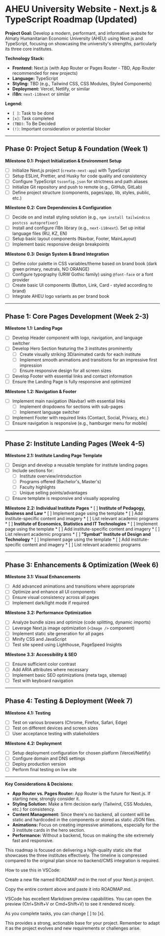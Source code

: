 # AHEU University Website - Next.js & TypeScript Roadmap (Updated)

**Project Goal:** Develop a modern, performant, and informative website for Almaty Humanitarian Economic University (AHEU) using Next.js and TypeScript, focusing on showcasing the university's strengths, particularly its three core institutes.

**Technology Stack:**
*   **Frontend:** Next.js (with App Router or Pages Router - TBD, App Router recommended for new projects)
*   **Language:** TypeScript
*   **Styling:** TBD (e.g., Tailwind CSS, CSS Modules, Styled Components)
*   **Deployment:** Vercel, Netlify, or similar
*   **i18n:** `next-i18next` or similar

**Legend:**
*   `[ ]`: Task to be done
*   `[x]`: Task completed
*   `(TBD)`: To Be Decided
*   `(!)`: Important consideration or potential blocker

---

## Phase 0: Project Setup & Foundation (Week 1)

**Milestone 0.1: Project Initialization & Environment Setup**
*   [ ] Initialize Next.js project (`create-next-app`) with TypeScript
*   [ ] Setup ESLint, Prettier, and Husky for code quality and consistency
*   [ ] Configure TypeScript `tsconfig.json` for strictness and path aliases
*   [ ] Initialize Git repository and push to remote (e.g., GitHub, GitLab)
*   [ ] Define project structure (components, pages/app, lib, styles, public, etc.)

**Milestone 0.2: Core Dependencies & Configuration**
*   [ ] Decide on and install styling solution (e.g., `npm install tailwindcss postcss autoprefixer`)
*   [ ] Install and configure i18n library (e.g., `next-i18next`). Set up initial language files (RU, KZ, EN)
*   [ ] Setup basic layout components (Navbar, Footer, MainLayout)
*   [ ] Implement basic responsive design breakpoints

**Milestone 0.3: Design System & Brand Integration**
*   [ ] Define color palette in CSS variables/theme based on brand book (dark green primary, neutrals, NO ORANGE)
*   [ ] Configure typography (URW Gothic family) using `@font-face` or a font provider
*   [ ] Create basic UI components (Button, Link, Card - styled according to brand)
*   [ ] Integrate AHEU logo variants as per brand book

---

## Phase 1: Core Pages Development (Week 2-3)

**Milestone 1.1: Landing Page**
*   [ ] Develop Header component with logo, navigation, and language switcher
*   [ ] Develop Hero Section featuring the 3 institutes prominently
    *   [ ] Create visually striking 3D/animated cards for each institute
    *   [ ] Implement smooth animations and transitions for an impressive first impression
    *   [ ] Ensure responsive design for all screen sizes
*   [ ] Develop Footer with essential links and contact information
*   [ ] Ensure the Landing Page is fully responsive and optimized

**Milestone 1.2: Navigation & Footer**
*   [ ] Implement main navigation (Navbar) with essential links
    *   [ ] Implement dropdowns for sections with sub-pages
    *   [ ] Implement language switcher
*   [ ] Implement Footer with required links (Contact, Social, Privacy, etc.)
*   [ ] Ensure navigation is responsive (e.g., hamburger menu for mobile)

---

## Phase 2: Institute Landing Pages (Week 4-5)

**Milestone 2.1: Institute Landing Page Template**
*   [ ] Design and develop a reusable template for institute landing pages
*   [ ] Include sections for:
    *   [ ] Institute overview/introduction
    *   [ ] Programs offered (Bachelor's, Master's)
    *   [ ] Faculty highlights
    *   [ ] Unique selling points/advantages
*   [ ] Ensure template is responsive and visually appealing

**Milestone 2.2: Individual Institute Pages**
    *   [ ] **Institute of Pedagogy, Business and Law**
    *   [ ] Implement page using the template
    *   [ ] Add institute-specific content and imagery
    *   [ ] List relevant academic programs
    *   [ ] **Institute of Economics, Statistics and IT Technologies**
    *   [ ] Implement page using the template
    *   [ ] Add institute-specific content and imagery
    *   [ ] List relevant academic programs
    *   [ ] **"Symbat" Institute of Design and Technology**
    *   [ ] Implement page using the template
    *   [ ] Add institute-specific content and imagery
    *   [ ] List relevant academic programs

---

## Phase 3: Enhancements & Optimization (Week 6)

**Milestone 3.1: Visual Enhancements**
*   [ ] Add advanced animations and transitions where appropriate
*   [ ] Optimize and enhance all UI components
*   [ ] Ensure visual consistency across all pages
*   [ ] Implement dark/light mode if required

**Milestone 3.2: Performance Optimization**
*   [ ] Analyze bundle sizes and optimize (code splitting, dynamic imports)
*   [ ] Leverage Next.js image optimization (`<Image />` component)
*   [ ] Implement static site generation for all pages
*   [ ] Minify CSS and JavaScript
*   [ ] Test site speed using Lighthouse, PageSpeed Insights

**Milestone 3.3: Accessibility & SEO**
*   [ ] Ensure sufficient color contrast
*   [ ] Add ARIA attributes where necessary
*   [ ] Implement basic SEO optimizations (meta tags, sitemap)
*   [ ] Test with keyboard navigation

---

## Phase 4: Testing & Deployment (Week 7)

**Milestone 4.1: Testing**
*   [ ] Test on various browsers (Chrome, Firefox, Safari, Edge)
*   [ ] Test on different devices and screen sizes
*   [ ] User acceptance testing with stakeholders

**Milestone 4.2: Deployment**
*   [ ] Setup deployment configuration for chosen platform (Vercel/Netlify)
*   [ ] Configure domain and DNS settings
*   [ ] Deploy production version
*   [ ] Perform final testing on live site

---

**Key Considerations & Decisions:**

*   **App Router vs. Pages Router:** App Router is the future for Next.js. If starting new, strongly consider it.
*   **Styling Solution:** Make a firm decision early (Tailwind, CSS Modules, etc.) for consistency.
*   **Content Management:** Since there's no backend, all content will be static and hardcoded in the components or stored as static JSON files.
*   **Animations:** Focus on creating impressive animations, especially for the 3 institute cards in the hero section.
*   **Performance:** Without a backend, focus on making the site extremely fast and responsive.

This roadmap is focused on delivering a high-quality static site that showcases the three institutes effectively. The timeline is compressed compared to the original plan since no backend/CMS integration is required.


How to use this in VSCode:

Create a new file named ROADMAP.md in the root of your Next.js project.

Copy the entire content above and paste it into ROADMAP.md.

VSCode has excellent Markdown preview capabilities. You can open the preview (Ctrl+Shift+V or Cmd+Shift+V) to see it rendered nicely.

As you complete tasks, you can change [ ] to [x].

This provides a strong, actionable base for your project. Remember to adapt it as the project evolves and new requirements or challenges arise.